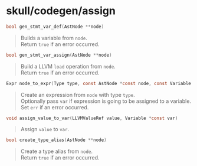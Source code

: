 # skull/codegen/assign

```c
bool gen_stmt_var_def(AstNode **node)
```

> Builds a variable from `node`.
> \
> Return `true` if an error occurred.

```c
bool gen_stmt_var_assign(AstNode **node)
```

> Build a LLVM `load` operation from `node`.
> \
> Return `true` if an error occurred.

```c
Expr node_to_expr(Type type, const AstNode *const node, const Variable *const var, bool *err)
```

> Create an expression from `node` with type `type`.
> \
> Optionally pass `var` if expression is going to be assigned to a variable.
> \
> Set `err` if an error occurred.

```c
void assign_value_to_var(LLVMValueRef value, Variable *const var)
```

> Assign `value` to `var`.

```c
bool create_type_alias(AstNode **node)
```

> Create a type alias from `node`.
> \
> Return `true` if an error occurred.

